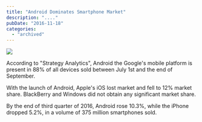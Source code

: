 ```yaml
---
title: "Android Dominates Smartphone Market"
description: "...."
pubDate: "2016-11-18"
categories: 
  - "archived"
---
```


[![](/images/apple-ios-share-falls-despite-iphone-success-2014-android-gains-supremacy-over-80-percent.jpg)](https://1.bp.blogspot.com/-OS6vkCmyXtE/WC8ce7246mI/AAAAAAAADYg/ATTAdxDzdQwvlT82frc046_HwPhyd23EACLcB/s1600/apple-ios-share-falls-despite-iphone-success-2014-android-gains-supremacy-over-80-percent.jpg)

  
According to "Strategy Analytics", Android the Google's mobile platform is present in 88% of all devices sold between July 1st and the end of September.  
  
With the launch of Android, Apple's iOS lost market and fell to 12% market share. BlackBerry and Windows did not obtain any significant market share.  
  
By the end of third quarter of 2016, Android rose 10.3%, while the iPhone dropped 5.2%, in a volume of 375 million smartphones sold.
